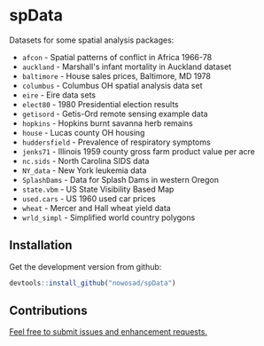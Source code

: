 <!-- README.md is generated from README.Rmd. Please edit that file -->
spData
======

Datasets for some spatial analysis packages:

-   `afcon` - Spatial patterns of conflict in Africa 1966-78
-   `auckland` - Marshall's infant mortality in Auckland dataset
-   `baltimore` - House sales prices, Baltimore, MD 1978
-   `columbus` - Columbus OH spatial analysis data set
-   `eire` - Eire data sets
-   `elect80` - 1980 Presidential election results
-   `getisord` - Getis-Ord remote sensing example data
-   `hopkins` - Hopkins burnt savanna herb remains
-   `house` - Lucas county OH housing
-   `huddersfield` - Prevalence of respiratory symptoms
-   `jenks71` - Illinois 1959 county gross farm product value per acre
-   `nc.sids` - North Carolina SIDS data
-   `NY_data` - New York leukemia data
-   `SplashDams` - Data for Splash Dams in western Oregon
-   `state.vbm` - US State Visibility Based Map
-   `used.cars` - US 1960 used car prices
-   `wheat` - Mercer and Hall wheat yield data
-   `wrld_simpl` - Simplified world country polygons

Installation
------------

Get the development version from github:

``` r
devtools::install_github("nowosad/spData")
```

Contributions
-------------

[Feel free to submit issues and enhancement requests.](https://github.com/Nowosad/spData/issues)
